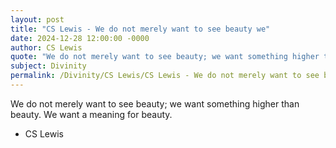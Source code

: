 ```yaml
---
layout: post
title: "CS Lewis - We do not merely want to see beauty we"
date: 2024-12-28 12:00:00 -0000
author: CS Lewis
quote: "We do not merely want to see beauty; we want something higher than beauty. We want a meaning for beauty."
subject: Divinity
permalink: /Divinity/CS Lewis/CS Lewis - We do not merely want to see beauty we
---
```


We do not merely want to see beauty; we want something higher than beauty. We want a meaning for beauty.

- CS Lewis
